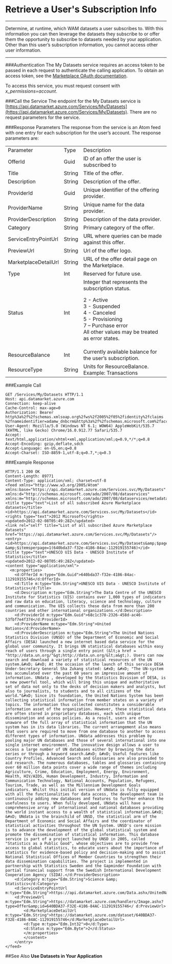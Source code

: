  
<properties 
   pageTitle="Retrieve a User's Subscription Info" 
   description="How to Retrieve a User's Subscription Info" 
   services="cloud-services" 
   documentationCenter="" 
   authors="kevinscharpenberg" 
   manager="manager-alias" 
   editor=""/>

<tags
   ms.service="marketplace"
   ms.devlang="na"
   ms.topic="article"
   ms.tgt_pltfrm="na"
   ms.workload="data-services" 
   ms.date="02/13/2015"
   ms.author="kevsch"/>
# Retrieve a User's Subscription Info 

 -----------
Determine, at runtime, which WAM datasets a user subscribes to. With this information you can then leverage the datasets they subscribe to or offer them the opportunity to subscribe to datasets needed by your application. Other than this user’s subscription information, you cannot access other user information.


 -----------
###Authentication
The My Datasets service requires an access token to be passed in each request to authenticate the calling application. To obtain an access token, see the [Marketplace OAuth documentation](https://msdn.microsoft.com/library/azure/gg193416.aspx). 

To access this service, you must request consent with *x_permissions=account*.


###Call the Service
The endpoint for the My Datasets service is [https://api.datamarket.azure.com/Services/My/Datasets](https://api.datamarket.azure.com/Services/My/Datasets). There are no request parameters for the service.
 

###Response Parameters
The response from the service is an Atom feed with one entry for each subscription for the user’s account. The response parameters are:

<table>
  <tr>
<td>Parameter
</td><td>Type
</td><td>Description  
</td>
</tr>
<tr>
<td>OfferId
 
</td><td>Guid

</td><td>ID of an offer the user is subscribed to 
</td>
</tr><tr>
<td>Title
 
</td><td>String

</td><td>Title of the offer.
 
</td>
</tr><tr>
<td>Description

</td><td>String

</td><td>Description of the offer.
 
</td>
</tr><tr>
<td>ProviderId

</td><td>Guid

</td><td>Unique identifier of the offering provider.
 
</td>
</tr>

  <tr>
<td>ProviderName

</td><td>String

</td><td>Unique name for the data provider.
  
</td>
</tr>
<tr>  <tr>
<td>ProviderDescription

</td><td>String

</td><td>Description of the data provider.
  
</td>
</tr>
<tr>  <tr>
<td>Category

</td><td>String

</td><td>Primary category of the offer.
  
</td>
</tr>
<tr>  <tr>
<td>ServiceEntryPointUrl

</td><td>String

</td><td>URL where queries can be made against this offer.
  
</td>
</tr>
<tr>  <tr>
<td>PreviewUrl

</td><td>String

</td><td>Url of the offer logo.
  
</td>
</tr>
<tr>  <tr>
<td>MarketplaceDetailUrl

</td><td>String

</td><td>URL of the offer detail page on the Marketplace.
  
</td>
</tr>
<tr>  <tr>
<td>Type

</td><td>Int

</td><td>Reserved for future use.
  
</td>
</tr>
<tr>
</td>
</tr>
<tr>  <tr>
<td>Status

</td><td>Int

</td><td> Integer that represents the subscription status.<br>

2 - Active <br>
3 - Suspended<br>
4 - Canceled<br>
5 - Provisioning<br>
7 – Purchase error<br>
All other values may be treated as error states.
   
</td>
</tr>
<tr></td>
</tr>
<tr>  <tr>
<td>ResourceBalance

</td><td>Int

</td><td>Currently available balance for the user’s subscription.
  
</td>
</tr>
<tr></td>
</tr>
<tr>  <tr>
<td>ResourceType

</td><td>String

</td><td>Units for ResourceBalance. <br>
Example: Transactions
  
</td>
</tr>
<tr>

</table>

###Example Call

	GET /Services/My/Datasets HTTP/1.1
	Host: api.datamarket.azure.com
	Connection: keep-alive
	Cache-Control: max-age=0
	Authorization: Bearer http%3a%2f%2fschemas.xmlsoap.org%2fws%2f2005%2f05%2fidentity%2fclaims
	%2fnameidentifier=adamw_dnbcrm&http%3a%2f%2fschemas.microsoft.com%2faccesscontrolservice%2f2010%2f07%2fclaims%2fidentityprovider=https%3a%2f%2fdatamarket.accesscontrol.windows.net%2f&Audience=https%3a%2f%2fsvcs.marketplace.azure.com%2f&ExpiresOn=1314920964&Issuer=https%3a%2f%2fdatamarket.accesscontrol.windows.net%2f&HMACSHA256=UR%2fQ0p3BixKpF8Fla7JwX7kVIwZx5bR60embAlvmcVs%3d
	User-Agent: Mozilla/5.0 (Windows NT 6.1; WOW64) AppleWebKit/535.7 (KHTML, like Gecko) Chrome/16.0.912.77 Safari/535.7
	Accept: text/html,application/xhtml+xml,application/xml;q=0.9,*/*;q=0.8
	Accept-Encoding: gzip,deflate,sdch
	Accept-Language: en-US,en;q=0.8
	Accept-Charset: ISO-8859-1,utf-8;q=0.7,*;q=0.3


###Example Response

	HTTP/1.1 200 OK
	Content-Length: 89771
	Content-Type: application/xml; charset=utf-8
	<feed xmlns="http://www.w3.org/2005/Atom" xmlns:base="https://api.datamarket.azure.com/Services.svc/My/Datasets" xmlns:d="http://schemas.microsoft.com/ado/2007/08/dataservices" xmlns:m="http://schemas.microsoft.com/ado/2007/08/dataservices/metadata">
  	<title type="text">List of all subscribed Azure Marketplace datasets</title>
  	<id>https://api.datamarket.azure.com/Services.svc/My/Datasets</id>
  	<rights type="text">2012 Microsoft</rights>
  	<updated>2012-02-08T05:49:28Z</updated>
  	<link rel="self" title="List of all subscribed Azure Marketplace datasets" href="https://api.datamarket.azure.com/Services.svc/My/Datasets"/>
  	<entry>
	<id>https://api.datamarket.azure.com/Services.svc/My/Datasets&amp;$page=2
	&amp;$itemsperpage=1(640bda37-f32e-4186-84ac-112919155746)</id>
    <title type="text">UNESCO UIS Data - UNESCO Institute of Statistics</title>
    <updated>2012-02-08T05:49:28Z</updated>
    <content type="application/xml">
      <m:properties>
        <d:OfferId m:type="Edm.Guid">640bda37-f32e-4186-84ac-112919155746</d:OfferId>
        <d:Title m:type="Edm.String">UNESCO UIS Data - UNESCO Institute of Statistics</d:Title>
        <d:Description m:type="Edm.String">The Data Centre of the UNESCO Institute for Statistics (UIS) contains over 1,000 types of indicators and raw data on education, literacy, science and technology, culture and communication. The UIS collects these data from more than 200 countries and other international organizations.</d:Description>
        <d:ProviderId m:type="Edm.Guid">68c1c378-2326-458d-ac46-53fbf7e4f374</d:ProviderId>
        <d:ProviderName m:type="Edm.String">United Nations</d:ProviderName>
        <d:ProviderDescription m:type="Edm.String">The United Nations Statistics Division (UNSD) of the Department of Economic and Social Affairs (DESA) launched a new internet based data service for the global user community. It brings UN statistical databases within easy reach of users through a single entry point (&lt;a href = "http://data.un.org/"&gt;http://data.un.org/&lt;a&gt;). Users can now search and download a variety of statistical resources of the UN system.&#xD; &#xD; At the occasion of the launch of this service DESA Under-Secretary General Sha Zukang stated: &#xD; &#xD; "The UN-system has accumulated over the past 60 years an impressive amount of information. UNdata , developed by the Statistics Division of DESA, is a new powerful tool, which will bring this unique and authoritative set of data not only to the desks of decision makers and analysts, but also to journalists, to students and to all citizens of the world."&#xD; Since its foundation, the United Nations System has been collecting statistical information from member states on a variety of topics. The information thus collected constitutes a considerable information asset of the organization. However, these statistical data are often stored in proprietary databases, each with unique dissemination and access policies. As a result, users are often unaware of the full array of statistical information that the UN system has in its data libraries. The current arrangement also means that users are required to move from one database to another to access different types of information. UNdata addresses this problem by pooling major UN databases and those of several international into one single internet environment. The innovative design allows a user to access a large number of UN databases either by browsing the data series or through a keyword search.&#xD; &#xD; Useful features like Country Profiles, Advanced Search and Glossaries are also provided to aid research. The numerous databases, tables and glossaries containing over 60 million data points cover a wide range of themes including Agriculture, Crime, Education, Employment, Energy, Environment, Health, HIV/AIDS, Human Development, Industry, Information and Communication Technology, National Accounts, Population, Refugees, Tourism, Trade, as well as the Millennium Development Goals indicators. Whilst this initial version of UNdata is fully equipped with all the functionalities for data access, the development team is continuously adding new databases and features to further enhance the usefulness to users. When fully developed, UNdata will have a comprehensive array of international and national databases providing the world instant access to a wealth of statistical information.&#xD; &#xD; UNdata is the brainchild of UNSD, the statistical arm of the Department of Economic and Social Affairs and the coordinator of statistical activities throughout the UN System. UNSD's core mission is to advance the development of the global statistical system and promote the dissemination of statistical information. This database service is part of a project launched by UNSD in 2005, called "Statistics as a Public Good", whose objectives are to provide free access to global statistics, to educate users about the importance of statistics for evidence-based policy and decision-making and to assist National Statistical Offices of Member Countries to strengthen their data dissemination capabilities. The project is implemented in partnership with Statistics Sweden and the Gapminder Foundation with partial financial support from the Swedish International Development Cooperation Agency (SIDA).</d:ProviderDescription>
        <d:Category m:type="Edm.String">Science &amp; Statistics</d:Category>
        <d:ServiceEntryPointUrl m:type="Edm.String">https://api.datamarket.azure.com/Data.ashx/UnitedNations/UNESCO</d:ServiceEntryPointUrl>
        <d:PreviewUrl m:type="Edm.String">https://datamarket.azure.com/handlers/Image.ashx?type=Offer&amp;id=640BDA37-F32E-4186-84AC-112919155746</	d:PreviewUrl>
        	<d:MarketplaceDetailUrl m:type="Edm.String">https://datamarket.azure.com/dataset/640BDA37-	F32E-4186-84AC-112919155746</d:MarketplaceDetailUrl>
        	<d:Type m:type="Edm.Int32">0</d:Type>
        	<d:Status m:type="Edm.Byte">2</d:Status>
      		</m:properties>
    		</content>
  		</entry>
	</feed>



##See Also
**Use Datasets in Your Application**
